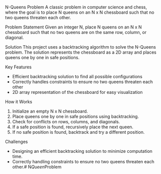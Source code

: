 N-Queens Problem
A classic problem in computer science and chess, where the goal is to place N queens on an N x N chessboard such that no two queens threaten each other.

Problem Statement
Given an integer N, place N queens on an N x N chessboard such that no two queens are on the same row, column, or diagonal.

Solution
This project uses a backtracking algorithm to solve the N-Queens problem. The solution represents the chessboard as a 2D array and places queens one by one in safe positions.

Key Features
- Efficient backtracking solution to find all possible configurations
- Correctly handles constraints to ensure no two queens threaten each other
- 2D array representation of the chessboard for easy visualization

How it Works
1. Initialize an empty N x N chessboard.
2. Place queens one by one in safe positions using backtracking.
3. Check for conflicts on rows, columns, and diagonals.
4. If a safe position is found, recursively place the next queen.
5. If no safe position is found, backtrack and try a different position.

Challenges
- Designing an efficient backtracking solution to minimize computation time.
- Correctly handling constraints to ensure no two queens threaten each other.#   N _ Q u e e n _ P r o b l e m 
 
 
